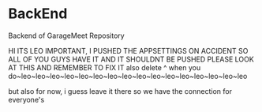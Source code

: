 # BackEnd
Backend of GarageMeet Repository


HI ITS LEO IMPORTANT, I PUSHED THE APPSETTINGS ON ACCIDENT SO ALL OF YOU GUYS HAVE IT AND IT SHOULDNT BE PUSHED PLEASE LOOK AT THIS AND REMEMBER TO FIX IT
also delete ^ when you do~leo~leo~leo~leo~leo~leo~leo~leo~leo~leo~leo~leo~leo~leo~leo~leo

but also for now, i guess leave it there so we have the connection for everyone's